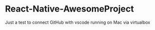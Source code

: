 # React-Native-AwesomeProject
Just a test to connect GitHub with vscode running on Mac via virtualbox
